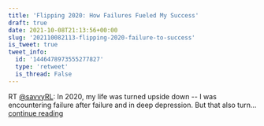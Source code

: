 ```yaml
---
title: 'Flipping 2020: How Failures Fueled My Success'
draft: true
date: 2021-10-08T21:13:56+00:00
slug: '202110082113-flipping-2020-failure-to-success'
is_tweet: true
tweet_info:
  id: '1446478973555277827'
  type: 'retweet'
  is_thread: False
---
```




RT [@savvyRL](https://x.com/savvyRL): In 2020, my life was turned upside down -- I was encountering failure after failure and in deep depression. But that also turn… [continue reading](https://x.com/sytelus/status/1446478973555277827)
